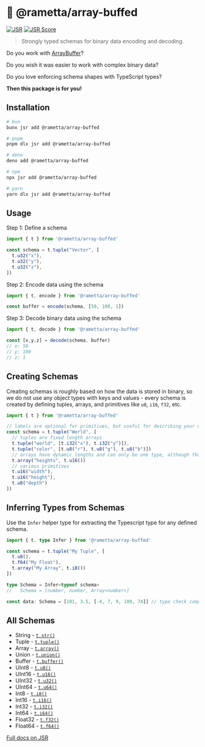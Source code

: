 # 🧬 @rametta/array-buffed

[![JSR](https://jsr.io/badges/@rametta/array-buffed)](https://jsr.io/@rametta/array-buffed)
[![JSR Score](https://jsr.io/badges/@rametta/array-buffed/score)](https://jsr.io/@rametta/array-buffed)

> Strongly typed schemas for binary data encoding and decoding.

Do you work with [ArrayBuffer](https://developer.mozilla.org/en-US/docs/Web/JavaScript/Reference/Global_Objects/ArrayBuffer)?

Do you wish it was easier to work with complex binary data?

Do you love enforcing schema shapes with TypeScript types?

**Then this package is for you!**

## Installation

```bash
# bun
bunx jsr add @rametta/array-buffed

# pnpm
pnpm dlx jsr add @rametta/array-buffed

# deno
deno add @rametta/array-buffed

# npm
npx jsr add @rametta/array-buffed

# yarn
yarn dlx jsr add @rametta/array-buffed
```

## Usage

Step 1: Define a schema

```ts
import { t } from '@rametta/array-buffed'

const schema = t.tuple("Vector", [
  t.u32("x"),
  t.u32("y"),
  t.u32("z"),
])
```

Step 2: Encode data using the schema

```ts
import { t, encode } from '@rametta/array-buffed'

const buffer = encode(schema, [50, 100, 1])
```

Step 3: Decode binary data using the schema

```ts
import { t, decode } from '@rametta/array-buffed'

const [x,y,z] = decode(schema, buffer)
// x: 50
// y: 100
// z: 1
```

## Creating Schemas

Creating schemas is roughly based on how the data is stored in binary, so we do not use any object types with keys and values - every schema is created by defining tuples, arrays, and primitives like `u8`, `i16`, `f32`, etc.

```ts
import { t } from '@rametta/array-buffed'

// labels are optional for primitives, but useful for describing your data
const schema = t.tuple("World", [
  // tuples are fixed length arrays
  t.tuple("world", [t.i32("x"), t.i32("y")]),
  t.tuple("color", [t.u8("r"), t.u8("g"), t.u8("b")])
  // arrays have dynamic lengths and can only be one type, although that type can also be a tuple type
  t.array("heights", t.u16())
  // various primitives
  t.u16("width"),
  t.u16("height"),
  t.u8("depth")
])
```

## Inferring Types from Schemas

Use the `Infer` helper type for extracting the Typescript type for any defined schema.

```ts
import { t, type Infer } from '@rametta/array-buffed'

const schema = t.tuple("My Tuple", [
  t.u8(),
  t.f64("My Float"),
  t.array("My Array", t.i8())
])

type Schema = Infer<typeof schema>
//   Schema = [number, number, Array<number>]

const data: Schema = [101, 3.5, [-4, 7, 9, 100, 74]] // type check compiles - woohoo
```

## All Schemas

- String - [`t.str()`](https://jsr.io/@rametta/array-buffed/doc/~/t.str)
- Tuple - [`t.tuple()`](https://jsr.io/@rametta/array-buffed/doc/~/t.tuple)
- Array - [`t.array()`](https://jsr.io/@rametta/array-buffed/doc/~/t.array)
- Union - [`t.union()`](https://jsr.io/@rametta/array-buffed/doc/~/t.union)
- Buffer - [`t.buffer()`](https://jsr.io/@rametta/array-buffed/doc/~/t.buffer)
- UInt8 - [`t.u8()`](https://jsr.io/@rametta/array-buffed/doc/~/t.u8)
- UInt16 - [`t.u16()`](https://jsr.io/@rametta/array-buffed/doc/~/t.u16)
- UInt32 - [`t.u32()`](https://jsr.io/@rametta/array-buffed/doc/~/t.u32)
- UInt64 - [`t.u64()`](https://jsr.io/@rametta/array-buffed/doc/~/t.u64)
- Int8 - [`t.i8()`](https://jsr.io/@rametta/array-buffed/doc/~/t.i8)
- Int16 - [`t.i16()`](https://jsr.io/@rametta/array-buffed/doc/~/t.i16)
- Int32 - [`t.i32()`](https://jsr.io/@rametta/array-buffed/doc/~/t.i32)
- Int64 - [`t.i64()`](https://jsr.io/@rametta/array-buffed/doc/~/t.i64)
- Float32 - [`t.f32()`](https://jsr.io/@rametta/array-buffed/doc/~/t.f32)
- Float64 - [`t.f64()`](https://jsr.io/@rametta/array-buffed/doc/~/t.f64)

[Full docs on JSR](https://jsr.io/@rametta/array-buffed/doc)